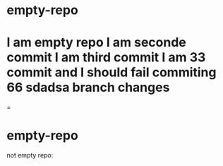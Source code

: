 
# empty-repo
I am empty repo
I am seconde commit
I am third commit
I am 33 commit and I should fail
commiting 66
sdadsa
branch changes
=======
=

# empty-repo
not empty repo:


